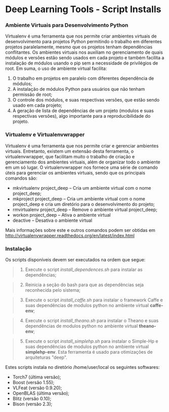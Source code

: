 # Deep Learning Tools - Script Installs

### Ambiente Virtuais para Desenvolvimento Python

Virtualenv é uma ferramenta que nos permite criar ambientes virtuais de desenvolvimento para projetos Python permitindo o trabalho em diferentes projetos paralelamente, mesmo que os projetos tenham dependências conflitantes. Os ambientes virtuais nos auxiliam no gerenciamento de quais módulos e versões estão sendo usados em cada projeto e também facilita a instalação de módulos usando o pip sem a necessidade de privilégios de root. Em suma, o uso de ambiente virtual facilita:

1. O trabalho em projetos em paralelo com diferentes dependência de módulos;
2. A instalação de módulos Python para usuários que não tenham permissão de root;
3. O controle dos módulos, e suas respectivas versões, que estão sendo usado em cada projeto;
4. A geração de lista de dependências de um projeto (modulos e suas respectivas versões), algo importante para a reproducibilidade do projeto.


### Virtualenv e Virtualenvwrapper

Virtualenv é uma ferramenta que nos permite criar  e gerenciar ambientes virtuais. Entretanto, existem um extensão desta ferramenta, o virtualenvwrapper, que facilitam muito o trabalho de criação e gerenciamento dos ambientes virtuais, além de organizar todo o ambiente em um só lugar. O virtualenvwrapper nos fornece uma série de comando úteis para gerenciar os ambientes virtuais, sendo que os principais comandos são:

* mkvirtualenv project_deep – Cria um ambiente virtual com o nome project_deep;
* mkproject  project_deep – Cria um ambiente virtual com o nome project_deep e cria um diretório para o desenvolvimento do projeto;
* rmvirtualenv  project_deep – Remove o ambiente virtual project_deep;
* workon  project_deep – Ativa o ambiente virtual
* deactive – Desativa o ambiente virtual

Mais informações sobre este e outros comandos podem ser obtidas em http://virtualenvwrapper.readthedocs.org/en/latest/index.html


### Instalação

Os scripts disponíveis devem ser executados na ordem que segue:

> 1. Execute o script *install_dependences.sh* para instalar as dependências;

> 2. Reinicia a seção do bash para que as dependências seja reconhecida pelo sistema;

> 3. Execute o script *install_caffe.sh* para instalar o framework Caffe e suas dependências de modulos python no ambiente virtual **caffe-env**;

> 4. Execute o script *install_theano.sh* para instalar o Theano e suas dependências de modulos python no ambiente virtual **theano-env**;

> 5. Execute o script *install_simplehp.sh* para instalar o Simple-Hp  e suas dependências de modulos python  no ambiente virtual **simplehp-env**. Esta ferramenta é usado para otimizações de arquiteturas "deep".

Estes scripts instala no diretório /home/user/local os seguintes softwares:

* Torch7 (última versão);
* Boost (versão 1.55);
* VLFeat (versão 0.9.20);
* OpenBLAS (última versão);
* Blitz (versão 0.10);
* Bison (versão 2.3);

